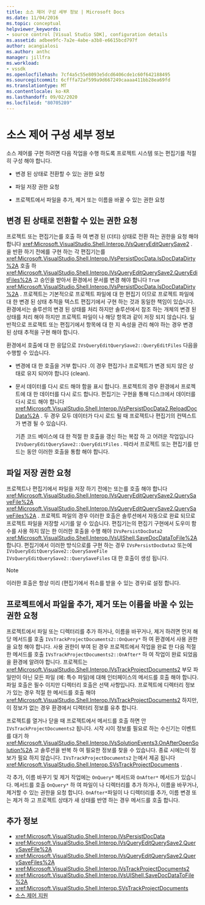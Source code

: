 ```yaml
---
title: 소스 제어 구성 세부 정보 | Microsoft Docs
ms.date: 11/04/2016
ms.topic: conceptual
helpviewer_keywords:
- source control [Visual Studio SDK], configuration details
ms.assetid: adbee9fc-7a2e-4abe-a3b8-e6615bcd797f
author: acangialosi
ms.author: anthc
manager: jillfra
ms.workload:
- vssdk
ms.openlocfilehash: 7cf4a5c55e8093e5dcd6406cde1c60f642188495
ms.sourcegitcommit: 6cfffa72af599a9d667249caaaa411bb28ea69fd
ms.translationtype: MT
ms.contentlocale: ko-KR
ms.lasthandoff: 09/02/2020
ms.locfileid: "80705289"
---
```

# <a name="source-control-configuration-details"></a>소스 제어 구성 세부 정보
소스 제어를 구현 하려면 다음 작업을 수행 하도록 프로젝트 시스템 또는 편집기를 적절히 구성 해야 합니다.

- 변경 된 상태로 전환할 수 있는 권한 요청

- 파일 저장 권한 요청

- 프로젝트에서 파일을 추가, 제거 또는 이름을 바꿀 수 있는 권한 요청

## <a name="request-permission-to-transition-to-changed-state"></a>변경 된 상태로 전환할 수 있는 권한 요청
 프로젝트 또는 편집기는를 호출 하 여 변경 된 (더티) 상태로 전환 하는 권한을 요청 해야 합니다 <xref:Microsoft.VisualStudio.Shell.Interop.IVsQueryEditQuerySave2> . 을 반환 하기 전에를 구현 하는 각 편집기는를 <xref:Microsoft.VisualStudio.Shell.Interop.IVsPersistDocData.IsDocDataDirty%2A> 호출 하 <xref:Microsoft.VisualStudio.Shell.Interop.IVsQueryEditQuerySave2.QueryEditFiles%2A> 고 승인을 받아서 환경에서 문서를 변경 해야 합니다 `True` <xref:Microsoft.VisualStudio.Shell.Interop.IVsPersistDocData.IsDocDataDirty%2A> . 프로젝트는 기본적으로 프로젝트 파일에 대 한 편집기 이므로 프로젝트 파일에 대 한 변경 된 상태 추적을 텍스트 편집기에서 구현 하는 것과 동일한 책임이 있습니다. 환경에서는 솔루션의 변경 된 상태를 처리 하지만 솔루션에서 참조 하는 개체의 변경 된 상태를 처리 해야 하지만 프로젝트 파일이 나 해당 항목과 같이 저장 되지 않습니다. 일반적으로 프로젝트 또는 편집기에서 항목에 대 한 지 속성을 관리 해야 하는 경우 변경 된 상태 추적을 구현 해야 합니다.

 환경에서 호출에 대 한 응답으로 `IVsQueryEditQuerySave2::QueryEditFiles` 다음을 수행할 수 있습니다.

- 변경에 대 한 호출을 거부 합니다 .이 경우 편집기나 프로젝트가 변경 되지 않은 상태로 유지 되어야 합니다 (clean).

- 문서 데이터를 다시 로드 해야 함을 표시 합니다. 프로젝트의 경우 환경에서 프로젝트에 대 한 데이터를 다시 로드 합니다. 편집기는 구현을 통해 디스크에서 데이터를 다시 로드 해야 합니다 <xref:Microsoft.VisualStudio.Shell.Interop.IVsPersistDocData2.ReloadDocData%2A> . 두 경우 모두 데이터가 다시 로드 될 때 프로젝트나 편집기의 컨텍스트가 변경 될 수 있습니다.

  기존 코드 베이스에 대 한 적절 한 호출을 갱신 하는 복잡 하 고 어려운 작업입니다 `IVsQueryEditQuerySave2::QueryEditFiles` . 따라서 프로젝트 또는 편집기를 만드는 동안 이러한 호출을 통합 해야 합니다.

## <a name="request-permission-to-save-a-file"></a>파일 저장 권한 요청
 프로젝트나 편집기에서 파일을 저장 하기 전에는 또는를 호출 해야 합니다 <xref:Microsoft.VisualStudio.Shell.Interop.IVsQueryEditQuerySave2.QuerySaveFile%2A> <xref:Microsoft.VisualStudio.Shell.Interop.IVsQueryEditQuerySave2.QuerySaveFiles%2A> . 프로젝트 파일의 경우 이러한 호출은 솔루션에서 자동으로 완료 되므로 프로젝트 파일을 저장할 시기를 알 수 있습니다. 편집기는의 편집기 구현에서 도우미 함수를 사용 하지 않는 한 이러한 호출을 수행 해야 `IVsPersistDocData2` <xref:Microsoft.VisualStudio.Shell.Interop.IVsUIShell.SaveDocDataToFile%2A> 합니다. 편집기에서 이러한 방식으로를 구현 하는 경우 `IVsPersistDocData2` 또는에 `IVsQueryEditQuerySave2::QuerySaveFile` `IVsQueryEditQuerySave2::QuerySaveFiles` 대 한 호출이 생성 됩니다.

> [!NOTE]
> 이러한 호출은 항상 미리 (편집기에서 취소를 받을 수 있는 경우)로 설정 합니다.

## <a name="request-permission-to-add-remove-or-rename-files-in-the-project"></a>프로젝트에서 파일을 추가, 제거 또는 이름을 바꿀 수 있는 권한 요청
 프로젝트에서 파일 또는 디렉터리를 추가 하거나, 이름을 바꾸거나, 제거 하려면 먼저 해당 메서드를 호출 `IVsTrackProjectDocuments2::OnQuery*` 하 여 환경에서 사용 권한을 요청 해야 합니다. 사용 권한이 부여 된 경우 프로젝트에서 작업을 완료 한 다음 적절 한 메서드를 호출 `IVsTrackProjectDocuments2::OnAfter*` 하 여 작업이 완료 되었음을 환경에 알려야 합니다. 프로젝트는 <xref:Microsoft.VisualStudio.Shell.Interop.IVsTrackProjectDocuments2> 부모 파일만이 아닌 모든 파일 (예: 특수 파일)에 대해 인터페이스의 메서드를 호출 해야 합니다. 파일 호출은 필수 이지만 디렉터리 호출은 선택 사항입니다. 프로젝트에 디렉터리 정보가 있는 경우 적절 한 메서드를 호출 해야 <xref:Microsoft.VisualStudio.Shell.Interop.IVsTrackProjectDocuments2> 하지만,이 정보가 없는 경우 환경에서 디렉터리 정보를 유추 합니다.

 프로젝트를 열거나 닫을 때 프로젝트에서 메서드를 호출 하면 안 `IVsTrackProjectDocuments2` 됩니다. 시작 시이 정보를 필요로 하는 수신기는 이벤트를 대기 하 <xref:Microsoft.VisualStudio.Shell.Interop.IVsSolutionEvents3.OnAfterOpenSolution%2A> 고 솔루션을 반복 하 여 필요한 정보를 찾을 수 있습니다. 종료 시에는이 정보가 필요 하지 않습니다. `IVsTrackProjectDocuments2` 는에서 제공 됩니다 <xref:Microsoft.VisualStudio.Shell.Interop.SVsTrackProjectDocuments> .

 각 추가, 이름 바꾸기 및 제거 작업에는 `OnQuery*` 메서드와 `OnAfter*` 메서드가 있습니다. 메서드를 호출 `OnQuery*` 하 여 파일이 나 디렉터리를 추가 하거나, 이름을 바꾸거나, 제거할 수 있는 권한을 요청 합니다. `OnAfter*`파일이 나 디렉터리를 추가, 이름 변경 또는 제거 하 고 프로젝트 상태가 새 상태를 반영 하는 경우 메서드를 호출 합니다.

## <a name="see-also"></a>추가 정보

- <xref:Microsoft.VisualStudio.Shell.Interop.IVsPersistDocData>
- <xref:Microsoft.VisualStudio.Shell.Interop.IVsQueryEditQuerySave2.QuerySaveFile%2A>
- <xref:Microsoft.VisualStudio.Shell.Interop.IVsQueryEditQuerySave2.QuerySaveFiles%2A>
- <xref:Microsoft.VisualStudio.Shell.Interop.IVsTrackProjectDocuments2>
- <xref:Microsoft.VisualStudio.Shell.Interop.IVsUIShell.SaveDocDataToFile%2A>
- <xref:Microsoft.VisualStudio.Shell.Interop.SVsTrackProjectDocuments>
- [소스 제어 지원](../../extensibility/internals/supporting-source-control.md)
